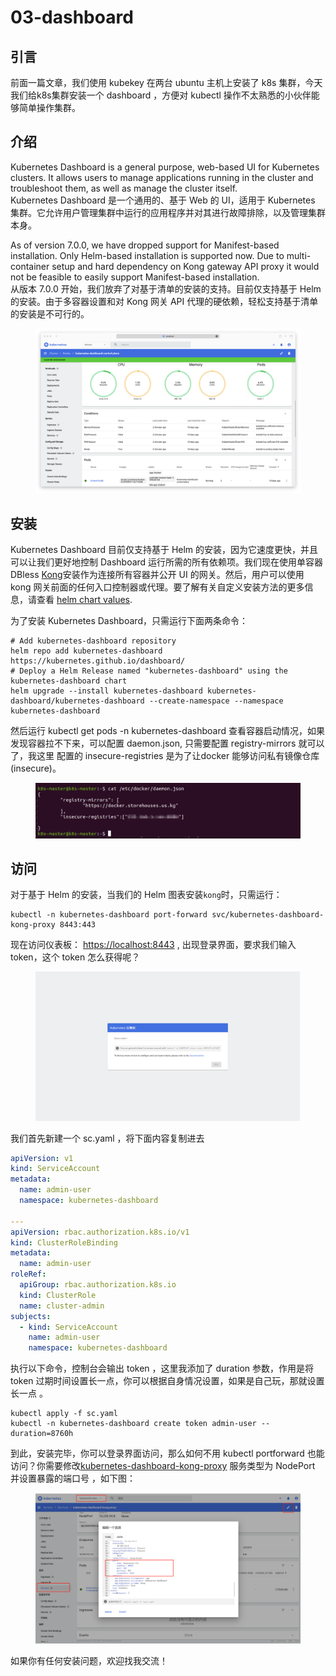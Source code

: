 # 03-dashboard

## 引言

前面一篇文章，我们使用 kubekey 在两台 ubuntu 主机上安装了 k8s 集群，今天我们给k8s集群安装一个 dashboard ，方便对 kubectl 操作不太熟悉的小伙伴能够简单操作集群。

## 介绍

Kubernetes Dashboard is a general purpose, web-based UI for Kubernetes clusters. It allows users to manage applications running in the cluster and troubleshoot them, as well as manage the cluster itself.\
Kubernetes Dashboard 是一个通用的、基于 Web 的 UI，适用于 Kubernetes 集群。它允许用户管理集群中运行的应用程序并对其进行故障排除，以及管理集群本身。

As of version 7.0.0, we have dropped support for Manifest-based installation. Only Helm-based installation is supported now. Due to multi-container setup and hard dependency on Kong gateway API proxy it would not be feasible to easily support Manifest-based installation.\
从版本 7.0.0 开始，我们放弃了对基于清单的安装的支持。目前仅支持基于 Helm 的安装。由于多容器设置和对 Kong 网关 API 代理的硬依赖，轻松支持基于清单的安装是不可行的。

<figure><img src="../../.gitbook/assets/image (67).png" alt=""><figcaption></figcaption></figure>

## 安装

Kubernetes Dashboard 目前仅支持基于 Helm 的安装，因为它速度更快，并且可以让我们更好地控制 Dashboard 运行所需的所有依赖项。我们现在使用单容器 DBless [Kong](https://hub.docker.com/r/kong/kong-gateway)安装作为连接所有容器并公开 UI 的网关。然后，用户可以使用 kong 网关前面的任何入口控制器或代理。要了解有关自定义安装方法的更多信息，请查看 [helm chart values](https://github.com/kubernetes/dashboard/blob/master/charts/kubernetes-dashboard/values.yaml).

为了安装 Kubernetes Dashboard，只需运行下面两条命令：

```
# Add kubernetes-dashboard repository
helm repo add kubernetes-dashboard https://kubernetes.github.io/dashboard/
# Deploy a Helm Release named "kubernetes-dashboard" using the kubernetes-dashboard chart
helm upgrade --install kubernetes-dashboard kubernetes-dashboard/kubernetes-dashboard --create-namespace --namespace kubernetes-dashboard
```

然后运行 kubectl get pods -n kubernetes-dashboard 查看容器启动情况，如果发现容器拉不下来，可以配置 daemon.json, 只需要配置 registry-mirrors 就可以了，我这里 配置的 insecure-registries 是为了让docker 能够访问私有镜像仓库(insecure)。

<figure><img src="../../.gitbook/assets/1735175095308.png" alt=""><figcaption></figcaption></figure>

## 访问

对于基于 Helm 的安装，当我们的 Helm 图表安装`kong`时，只需运行：

```
kubectl -n kubernetes-dashboard port-forward svc/kubernetes-dashboard-kong-proxy 8443:443
```

现在访问仪表板： [https://localhost:8443](https://localhost:8443/) , 出现登录界面，要求我们输入 token，这个 token 怎么获得呢？

<figure><img src="../../.gitbook/assets/1735175369928.png" alt=""><figcaption></figcaption></figure>

我们首先新建一个 sc.yaml ，将下面内容复制进去

```yaml
apiVersion: v1
kind: ServiceAccount
metadata:
  name: admin-user
  namespace: kubernetes-dashboard

---
apiVersion: rbac.authorization.k8s.io/v1
kind: ClusterRoleBinding
metadata:
  name: admin-user
roleRef:
  apiGroup: rbac.authorization.k8s.io
  kind: ClusterRole
  name: cluster-admin
subjects:
  - kind: ServiceAccount
    name: admin-user
    namespace: kubernetes-dashboard
```

执行以下命令，控制台会输出 token ，这里我添加了 duration 参数，作用是将 token 过期时间设置长一点，你可以根据自身情况设置，如果是自己玩，那就设置长一点 。

```
kubectl apply -f sc.yaml
kubectl -n kubernetes-dashboard create token admin-user --duration=8760h
```

到此，安装完毕，你可以登录界面访问，那么如何不用 kubectl portforward 也能访问？你需要修改[kubernetes-dashboard-kong-proxy](https://192.168.3.241:30010/#/service/kubernetes-dashboard/kubernetes-dashboard-kong-proxy?namespace=kubernetes-dashboard) 服务类型为 NodePort 并设置暴露的端口号 ，如下图：

<figure><img src="../../.gitbook/assets/1735175722976.png" alt=""><figcaption></figcaption></figure>

如果你有任何安装问题，欢迎找我交流！

